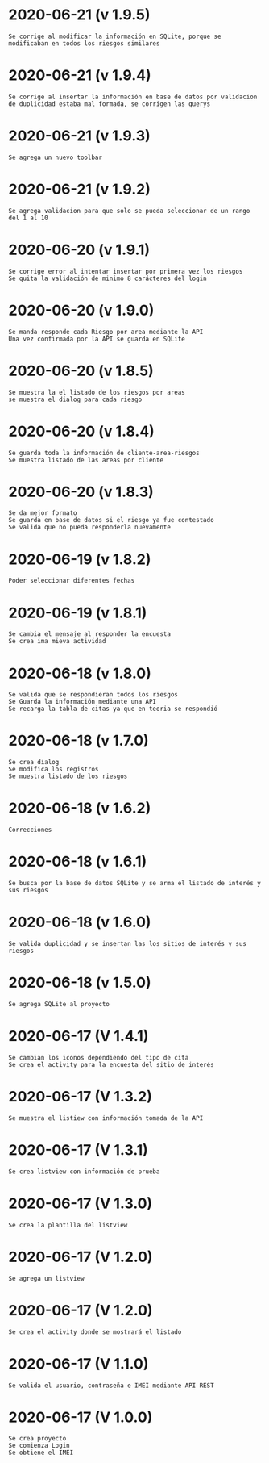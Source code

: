 # 2020-06-21 (v 1.9.5)
    Se corrige al modificar la información en SQLite, porque se modificaban en todos los riesgos similares
# 2020-06-21 (v 1.9.4)
    Se corrige al insertar la información en base de datos por validacion de duplicidad estaba mal formada, se corrigen las querys
# 2020-06-21 (v 1.9.3)
    Se agrega un nuevo toolbar
# 2020-06-21 (v 1.9.2)
    Se agrega validacion para que solo se pueda seleccionar de un rango del 1 al 10
# 2020-06-20 (v 1.9.1)
    Se corrige error al intentar insertar por primera vez los riesgos
    Se quita la validación de minimo 8 carácteres del login
# 2020-06-20 (v 1.9.0)
    Se manda responde cada Riesgo por area mediante la API
    Una vez confirmada por la API se guarda en SQLite
# 2020-06-20 (v 1.8.5)
    Se muestra la el listado de los riesgos por areas
    se muestra el dialog para cada riesgo
# 2020-06-20 (v 1.8.4)
    Se guarda toda la información de cliente-area-riesgos
    Se muestra listado de las areas por cliente
# 2020-06-20 (v 1.8.3)
    Se da mejor formato
    Se guarda en base de datos si el riesgo ya fue contestado
    Se valida que no pueda responderla nuevamente
# 2020-06-19 (v 1.8.2)
    Poder seleccionar diferentes fechas
# 2020-06-19 (v 1.8.1)
    Se cambia el mensaje al responder la encuesta
    Se crea ima mieva actividad
# 2020-06-18 (v 1.8.0)
    Se valida que se respondieran todos los riesgos
    Se Guarda la información mediante una API
    Se recarga la tabla de citas ya que en teoria se respondió
# 2020-06-18 (v 1.7.0)
    Se crea dialog
    Se modifica los registros
    Se muestra listado de los riesgos
# 2020-06-18 (v 1.6.2)
    Correcciones
# 2020-06-18 (v 1.6.1)
    Se busca por la base de datos SQLite y se arma el listado de interés y sus riesgos
# 2020-06-18 (v 1.6.0)
    Se valida duplicidad y se insertan las los sitios de interés y sus riesgos
# 2020-06-18 (v 1.5.0)
    Se agrega SQLite al proyecto
# 2020-06-17 (V 1.4.1)
    Se cambian los iconos dependiendo del tipo de cita
    Se crea el activity para la encuesta del sitio de interés
# 2020-06-17 (V 1.3.2)
    Se muestra el listiew con información tomada de la API
# 2020-06-17 (V 1.3.1)
    Se crea listview con información de prueba
# 2020-06-17 (V 1.3.0)
    Se crea la plantilla del listview
# 2020-06-17 (V 1.2.0)
    Se agrega un listview
# 2020-06-17 (V 1.2.0)
    Se crea el activity donde se mostrará el listado
# 2020-06-17 (V 1.1.0)
    Se valida el usuario, contraseña e IMEI mediante API REST
# 2020-06-17 (V 1.0.0)
    Se crea proyecto
    Se comienza Login
    Se obtiene el IMEI